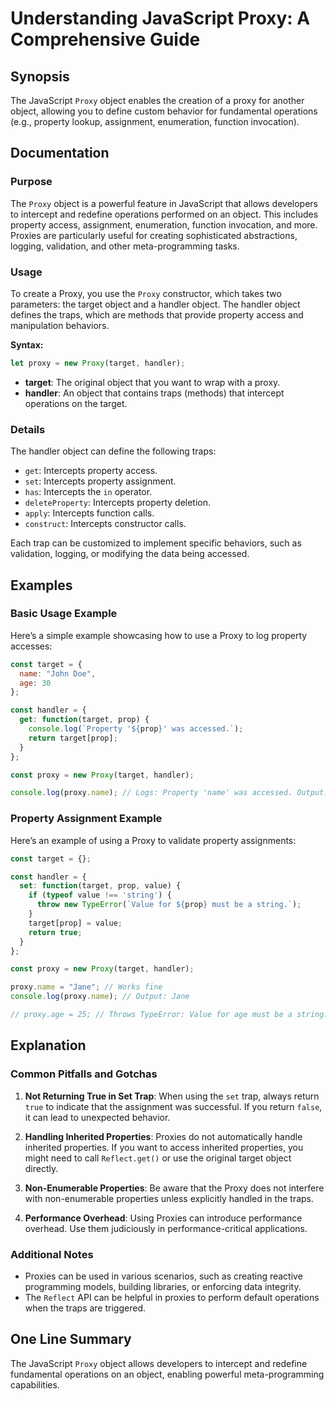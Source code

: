 <!--
Meta Description: # Understanding JavaScript Proxy: A Comprehensive Guide ## Synopsis The JavaScript `Proxy` object enables the creation of a proxy for another object, ...
Meta Keywords: proxy, object, target, property, handler
-->

# Understanding JavaScript Proxy: A Comprehensive Guide

## Synopsis
The JavaScript `Proxy` object enables the creation of a proxy for another object, allowing you to define custom behavior for fundamental operations (e.g., property lookup, assignment, enumeration, function invocation).

## Documentation
### Purpose
The `Proxy` object is a powerful feature in JavaScript that allows developers to intercept and redefine operations performed on an object. This includes property access, assignment, enumeration, function invocation, and more. Proxies are particularly useful for creating sophisticated abstractions, logging, validation, and other meta-programming tasks.

### Usage
To create a Proxy, you use the `Proxy` constructor, which takes two parameters: the target object and a handler object. The handler object defines the traps, which are methods that provide property access and manipulation behaviors.

**Syntax:**
```javascript
let proxy = new Proxy(target, handler);
```

- **target**: The original object that you want to wrap with a proxy.
- **handler**: An object that contains traps (methods) that intercept operations on the target.

### Details
The handler object can define the following traps:
- `get`: Intercepts property access.
- `set`: Intercepts property assignment.
- `has`: Intercepts the `in` operator.
- `deleteProperty`: Intercepts property deletion.
- `apply`: Intercepts function calls.
- `construct`: Intercepts constructor calls.

Each trap can be customized to implement specific behaviors, such as validation, logging, or modifying the data being accessed.

## Examples
### Basic Usage Example
Here’s a simple example showcasing how to use a Proxy to log property accesses:

```javascript
const target = {
  name: "John Doe",
  age: 30
};

const handler = {
  get: function(target, prop) {
    console.log(`Property '${prop}' was accessed.`);
    return target[prop];
  }
};

const proxy = new Proxy(target, handler);

console.log(proxy.name); // Logs: Property 'name' was accessed. Output: John Doe
```

### Property Assignment Example
Here’s an example of using a Proxy to validate property assignments:

```javascript
const target = {};

const handler = {
  set: function(target, prop, value) {
    if (typeof value !== 'string') {
      throw new TypeError(`Value for ${prop} must be a string.`);
    }
    target[prop] = value;
    return true;
  }
};

const proxy = new Proxy(target, handler);

proxy.name = "Jane"; // Works fine
console.log(proxy.name); // Output: Jane

// proxy.age = 25; // Throws TypeError: Value for age must be a string.
```

## Explanation
### Common Pitfalls and Gotchas
1. **Not Returning True in Set Trap**: When using the `set` trap, always return `true` to indicate that the assignment was successful. If you return `false`, it can lead to unexpected behavior.
   
2. **Handling Inherited Properties**: Proxies do not automatically handle inherited properties. If you want to access inherited properties, you might need to call `Reflect.get()` or use the original target object directly.

3. **Non-Enumerable Properties**: Be aware that the Proxy does not interfere with non-enumerable properties unless explicitly handled in the traps.

4. **Performance Overhead**: Using Proxies can introduce performance overhead. Use them judiciously in performance-critical applications.

### Additional Notes
- Proxies can be used in various scenarios, such as creating reactive programming models, building libraries, or enforcing data integrity.
- The `Reflect` API can be helpful in proxies to perform default operations when the traps are triggered.

## One Line Summary
The JavaScript `Proxy` object allows developers to intercept and redefine fundamental operations on an object, enabling powerful meta-programming capabilities.